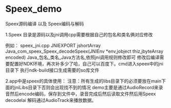# Speex_demo
Speex源码编译 以及 Speex编码与解码

1.Speex 目录是源码以及jni调用cpp需要根据自己的包名和类名俩对应修改

例如：
speex_jni.cpp
    JNIEXPORT jshortArray Java_com_speex_Speex_decodeSpeex(JNIEnv *env,jobject thiz,jbyteArray encoded)
    Java_包名_类名_Java方法名,依照jni调用规则修改即可
修改后编译需要配置好NDK环境，再次补多少了哈，自己可以百度下。cmd进入speex中的jni目录下 执行ndk-build接口生成需要的so库文件

2.app中是speex的具体使用：
  注意：所有生成的libs目录下的必须要放在main下面的jniLibs目录下否则会出现找不到的情况
  demo主要是通过AudioRecord来录音然后encode编码，保存到文件中，录音完成后然后读取文件然后用Speex decodelai 解码通过AudioTrack来播放数据。
